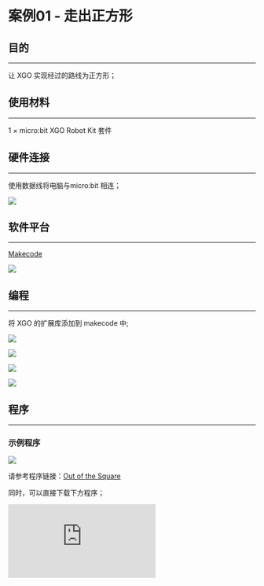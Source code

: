 ﻿---
sidebar_position: 8
sidebar_label: 案例01 - 走出正方形
---

# 案例01 - 走出正方形

## 目的
---
让 XGO 实现经过的路线为正方形；



## 使用材料
---
1 × micro:bit XGO Robot Kit 套件



## 硬件连接
---
使用数据线将电脑与micro:bit 相连；

![](https://wiki-media-ef.oss-cn-hongkong.aliyuncs.com//images/microbit-xgo-robot-kit-22.png)



## 软件平台
---
[Makecode](https://makecode.microbit.org/#)

![](https://wiki-media-ef.oss-cn-hongkong.aliyuncs.com//images/microbit-xgo-robot-kit-10.png)



## 编程
---


将 XGO 的扩展库添加到 makecode 中;

![](https://wiki-media-ef.oss-cn-hongkong.aliyuncs.com//images/microbit-xgo-robot-kit-11.png)

![](https://wiki-media-ef.oss-cn-hongkong.aliyuncs.com//images/microbit-xgo-robot-kit-12.png)

![](https://wiki-media-ef.oss-cn-hongkong.aliyuncs.com//images/microbit-xgo-robot-kit-13.png)

![](https://wiki-media-ef.oss-cn-hongkong.aliyuncs.com//images/microbit-xgo-robot-kit-14.png)



## 程序
---
### 示例程序



![](https://wiki-media-ef.oss-cn-hongkong.aliyuncs.com//images/microbit-xgot-robot-kit-case01-out-of-the-square-01.png)



请参考程序链接：[Out of the Square](https://makecode.microbit.org/_3WaJt82pkbqd)

同时，可以直接下载下方程序；


<div
    style={{
        position: 'relative',
        paddingBottom: '60%',
        overflow: 'hidden',
    }}
>
    <iframe
        src="https://makecode.microbit.org/_3WaJt82pkbqd"
        frameborder="0"
        sandbox="allow-popups allow-forms allow-scripts allow-same-origin"
        style={{
            position: 'absolute',
            width: '100%',
            height: '100%',
        }}
    />
</div>


## 相关问题
---
如果 XGO 没有完全走出正方形轨迹，可适当调整时间和速度；



## 思考
---
能否让 XGO 走出圆形轨迹？
